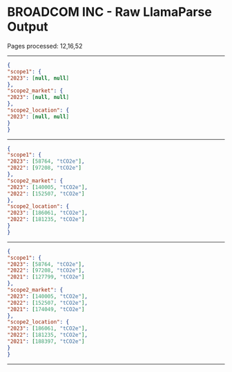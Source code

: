 # BROADCOM INC - Raw LlamaParse Output

Pages processed: 12,16,52

---

```json
{
"scope1": {
"2023": [null, null]
},
"scope2_market": {
"2023": [null, null]
},
"scope2_location": {
"2023": [null, null]
}
}
```

---

```json
{
"scope1": {
"2023": [58764, "tCO2e"],
"2022": [97208, "tCO2e"]
},
"scope2_market": {
"2023": [140005, "tCO2e"],
"2022": [152507, "tCO2e"]
},
"scope2_location": {
"2023": [186061, "tCO2e"],
"2022": [181235, "tCO2e"]
}
}
```

---

```json
{
"scope1": {
"2023": [58764, "tCO2e"],
"2022": [97208, "tCO2e"],
"2021": [127799, "tCO2e"]
},
"scope2_market": {
"2023": [140005, "tCO2e"],
"2022": [152507, "tCO2e"],
"2021": [174049, "tCO2e"]
},
"scope2_location": {
"2023": [186061, "tCO2e"],
"2022": [181235, "tCO2e"],
"2021": [188397, "tCO2e"]
}
}
```

---

